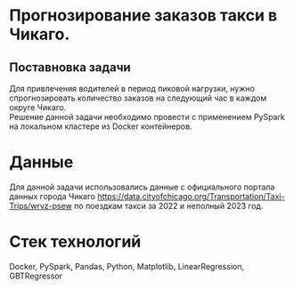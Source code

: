 # Прогнозирование заказов такси в Чикаго.<br>
## Поставновка задачи
Для привлечения водителей в период пиковой нагрузки, нужно спрогнозировать количество заказов на следующий час в каждом округе Чикаго.<br>
Решение данной задачи необходимо провести с применением PySpark на локальном кластере из Docker контейнеров.
# Данные
Для данной задачи использовались данные с официального портала данных города Чикаго https://data.cityofchicago.org/Transportation/Taxi-Trips/wrvz-psew по поездкам такси за 2022 и неполный 2023 год.
# Стек технологий
Docker, PySpark, Pandas, Python, Matplotlib, LinearRegression, GBTRegressor
